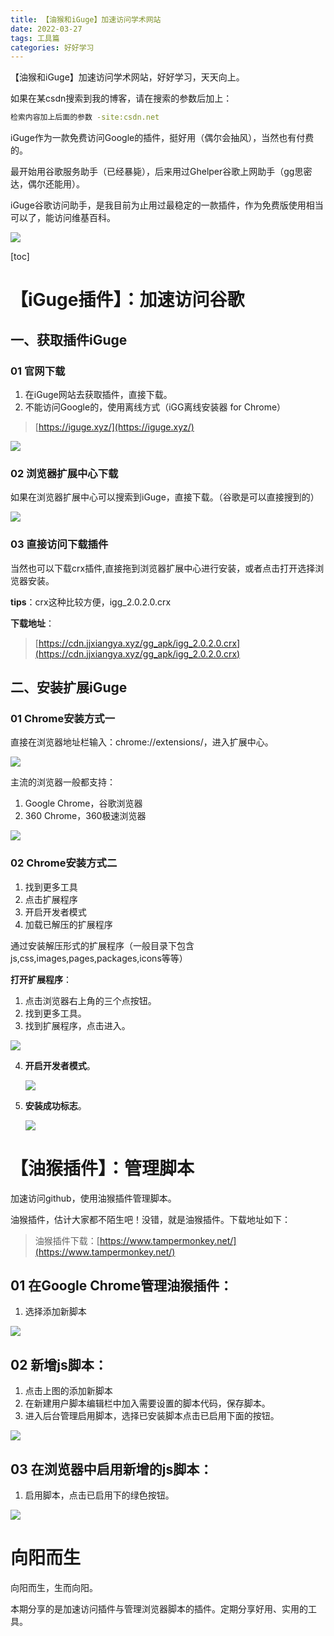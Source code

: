```yaml
---
title: 【油猴和iGuge】加速访问学术网站
date: 2022-03-27 
tags: 工具篇
categories: 好好学习
---
```


【油猴和iGuge】加速访问学术网站，好好学习，天天向上。

如果在某csdn搜索到我的博客，请在搜索的参数后加上：
```bash
检索内容加上后面的参数 -site:csdn.net
```

iGuge作为一款免费访问Google的插件，挺好用（偶尔会抽风），当然也有付费的。

最开始用谷歌服务助手（已经暴毙），后来用过Ghelper谷歌上网助手（gg思密达，偶尔还能用）。

iGuge谷歌访问助手，是我目前为止用过最稳定的一款插件，作为免费版使用相当可以了，能访问维基百科。

![](https://article.biliimg.com/bfs/article/5c670f0d61dd84ae76080122de3fb075ef289a9e.png)

[toc]

# 【iGuge插件】：加速访问谷歌

## 一、获取插件iGuge
### 01 官网下载
1. 在iGuge网站去获取插件，直接下载。
2. 不能访问Google的，使用离线方式（iGG离线安装器 for Chrome）

> [https://iguge.xyz/](https://iguge.xyz/)

![](https://article.biliimg.com/bfs/article/1adaa73bccd66d87eec80257cf918fbd33e248b3.png)

### 02 浏览器扩展中心下载
如果在浏览器扩展中心可以搜索到iGuge，直接下载。（谷歌是可以直接搜到的）

![](https://article.biliimg.com/bfs/article/fde5e1c2b010dc07c31b173f43124d55c7083cd7.png)

### 03 直接访问下载插件
当然也可以下载crx插件,直接拖到浏览器扩展中心进行安装，或者点击打开选择浏览器安装。

**tips**：crx这种比较方便，igg_2.0.2.0.crx

**下载地址**：

> [https://cdn.jjxiangya.xyz/gg_apk/igg_2.0.2.0.crx](https://cdn.jjxiangya.xyz/gg_apk/igg_2.0.2.0.crx)

## 二、安装扩展iGuge

### 01 Chrome安装方式一
直接在浏览器地址栏输入：chrome://extensions/，进入扩展中心。

![](https://article.biliimg.com/bfs/article/54e202933eb0ba2ff3acecb984c6b5ddc08c89ad.png)

主流的浏览器一般都支持：

1. Google Chrome，谷歌浏览器
3. 360 Chrome，360极速浏览器

![](https://article.biliimg.com/bfs/article/057d30519417cc9196d79435f89cd44b73678997.png)

### 02 Chrome安装方式二
1. 找到更多工具
2. 点击扩展程序
3. 开启开发者模式
4. 加载已解压的扩展程序

通过安装解压形式的扩展程序（一般目录下包含js,css,images,pages,packages,icons等等）

**打开扩展程序**：

1. 点击浏览器右上角的三个点按钮。
2. 找到更多工具。
3. 找到扩展程序，点击进入。

![](https://article.biliimg.com/bfs/article/4f9e5b31bc73a5d4bb3c901df06f12e92178d300.png)

4. **开启开发者模式**。

   ![](https://article.biliimg.com/bfs/article/674ad047462221ef3e6902c5591ea3f7b9e9ea14.png)

5. **安装成功标志**。

   ![](https://article.biliimg.com/bfs/article/366b0795ea2c3a46fca0ebc1bfdd93c968d98add.png)

# 【油猴插件】：管理脚本

加速访问github，使用油猴插件管理脚本。

油猴插件，估计大家都不陌生吧！没错，就是油猴插件。下载地址如下：

> 油猴插件下载：[https://www.tampermonkey.net/](https://www.tampermonkey.net/)

## 01 在Google Chrome管理油猴插件：

1. 选择添加新脚本

![](https://article.biliimg.com/bfs/article/ba49003daf569831c04def2af686492dc8057276.png)

## 02 新增js脚本：

1. 点击上图的添加新脚本
2. 在新建用户脚本编辑栏中加入需要设置的脚本代码，保存脚本。
3. 进入后台管理启用脚本，选择已安装脚本点击已启用下面的按钮。

![](https://article.biliimg.com/bfs/article/ca6661cc4da3bbb8994a6c7f6a65dd25057cad2a.png)

## 03 在浏览器中启用新增的js脚本：

1. 启用脚本，点击已启用下的绿色按钮。

![](https://article.biliimg.com/bfs/article/e4afadef7a3811c996b98f3edd2c2732c8921dcc.png)

# 向阳而生

向阳而生，生而向阳。

本期分享的是加速访问插件与管理浏览器脚本的插件。定期分享好用、实用的工具。
